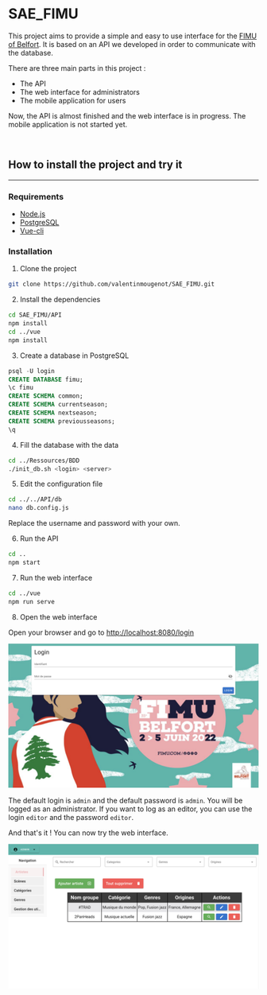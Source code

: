 # SAE_FIMU

This project aims to provide a simple and easy to use interface for the [FIMU of Belfort](https://www.fimu.com). It is based on an API we developed in order to communicate with the database.

There are three main parts in this project :
- The API
- The web interface for administrators
- The mobile application for users

Now, the API is almost finished and the web interface is in progress. The mobile application is not started yet.

<br>

## How to install the project and try it

---

### Requirements

- [Node.js](https://nodejs.org/en/)
- [PostgreSQL](https://www.postgresql.org/)
- [Vue-cli](https://cli.vuejs.org/)

### Installation

1. Clone the project

```bash
git clone https://github.com/valentinmougenot/SAE_FIMU.git
```

2. Install the dependencies

```bash
cd SAE_FIMU/API
npm install
cd ../vue
npm install
```

3. Create a database in PostgreSQL

```sql
psql -U login
CREATE DATABASE fimu;
\c fimu
CREATE SCHEMA common;
CREATE SCHEMA currentseason;
CREATE SCHEMA nextseason;
CREATE SCHEMA previousseasons;
\q
```

4. Fill the database with the data

```bash
cd ../Ressources/BDD
./init_db.sh <login> <server>
```

5. Edit the configuration file

```bash
cd ../../API/db
nano db.config.js
```

Replace the username and password with your own.

6. Run the API

```bash
cd ..
npm start
```

7. Run the web interface

```bash
cd ../vue
npm run serve
```

8. Open the web interface

Open your browser and go to [http://localhost:8080/login](http://localhost:8080/login)

![Login Page](./images/login_page.png)

The default login is `admin` and the default password is `admin`. You will be logged as an administrator. If you want to log as an editor, you can use the login `editor` and the password `editor`.

And that's it ! You can now try the web interface.

![Artists page](./images/artists_page.png)
